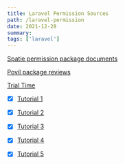 ```yaml
---
title: Laravel Permission Sources 
path: /laravel-permission
date: 2021-12-28
summary: 
tags: ['laravel']
---
```


[Spatie permission package documents](https://spatie.be/index.php/docs/laravel-permission/v5/introduction)

[Povil package reviews](https://www.youtube.com/watch?v=NgToi0uiMNQ&t=477s)

[Trial Time](https://laraveldaily.com/laravel-saas-free-trial-implementation/)

- [x] [Tutorial 1](https://www.youtube.com/watch?v=zIgYJlu03bI)
- [x] [Tutorial 2](https://www.youtube.com/watch?v=nx6eGEKnkwU)
- [x] [Tutorial 3](https://www.youtube.com/watch?v=rkLeeWftBww&t=398s)
- [x] [Tutorial 4](https://www.youtube.com/watch?v=PQh58dmIUgg&t=62s)
- [x] [Tutorial 5](https://www.youtube.com/watch?v=TF7USUWZlQ8)

